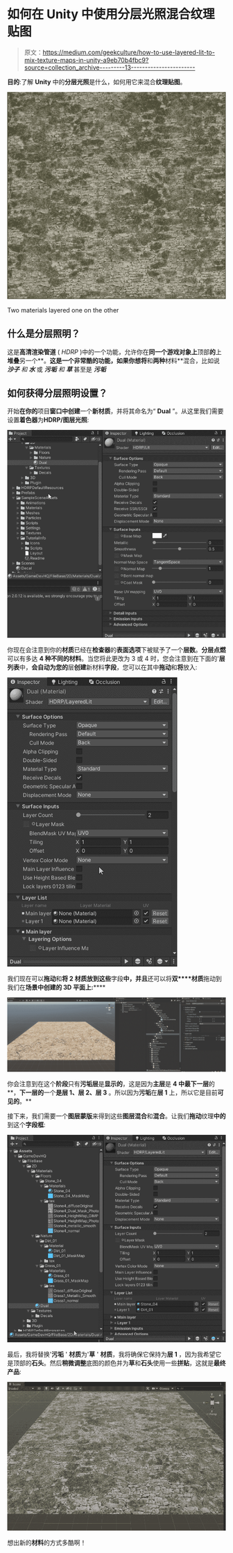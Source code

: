 # 如何在 Unity 中使用分层光照混合纹理贴图

> 原文：<https://medium.com/geekculture/how-to-use-layered-lit-to-mix-texture-maps-in-unity-a9eb70b4fbc9?source=collection_archive---------13----------------------->

**目的**:了解 **Unity** 中的**分层光照**是什么，如何用它来混合**纹理贴图**。

![](img/fbda05e06c236c32b96341de72b50566.png)

Two materials layered one on the other

## 什么是分层照明？

这是**高清渲染管道** ( *HDRP* )中的一个功能，允许你在**同一个游戏对象上**顶部**的**上**堆叠**另一个**。**这是一个非常酷的功能，如果你想将**和**两种**材料**混合，比如说 ***沙子*** *和* ***水*** 或 ***污垢*** *和* ***草*** 甚至是 ***污垢***

## 如何获得分层照明设置？

开始**在你的**项目**窗口中创建**一个**新材质**，并将其命名为“ **Dual** ”。从这里我们需要设置**着色器**为**HDRP/图层光照**:

![](img/ec5e9b361add2093a28f481a588f7024.png)

你现在会注意到你的**材质**已经在**检查器**的**表面选项**下被赋予了一个**层数**。**分层点燃**可以有多达 **4 种不同的材料**。当您将此更改为 3 或 4 时，您会注意到在下面的'**层列表**中，**会自动为您的**层**创建**新材料**字段**，您可以在其中**拖动**和**将**放入:

![](img/ce591b72080709480c144f0af8b7db5b.png)

我们现在可以**拖动**和**将 **2 材质**放到这些**字段**中，并且**还可以将**双****材质**拖动到我们在**场景中创建的 **3D 平面**上:******

![](img/e6132f70a40eaf3b99a133786403fbb0.png)

你会注意到在这个**阶段**只有**污垢层**是**显示的**，这是因为**主层**是 **4 中最下一层**的**，**下一层的**一个**是层 1、层 2、层 3** 。所以因为**污垢**在**层 1** 上，所以它是目前**可见的**。**

接下来，我们需要一个**图层蒙版**来得到这些**图层混合**和**混合**。让我们**拖动**纹理**中的**到这个**字段框**:

![](img/000b9a3ac9a372efceb4e5129febd21e.png)

最后，我将替换'**污垢** ' **材质**为'**草** ' **材质**，我将确保它保持为**层 1** ，因为我希望它是顶部的**石头**。然后**稍微调整**底图的颜色并为**草**和**石头**使用一些**拼贴**，这就是**最终产品**:

![](img/ff89034029bd82fabba0d21840d37fde.png)

想出新的**材料**的方式多酷啊！